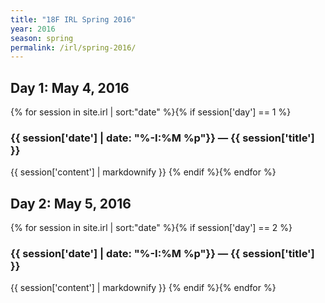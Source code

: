 ```yaml
---
title: "18F IRL Spring 2016"
year: 2016
season: spring
permalink: /irl/spring-2016/
---
```

## Day 1: May 4, 2016
{% for session in site.irl | sort:"date" %}{% if session['day'] == 1 %}
  <h3 id="day-1-{{ session['slug'] }}">{{ session['date'] | date: "%-I:%M %p"}} — {{ session['title'] }}</h3>
  {{ session['content'] | markdownify }}
{% endif %}{% endfor %}

## Day 2: May 5, 2016
{% for session in site.irl | sort:"date" %}{% if session['day'] == 2 %}
  <h3 id="day-2-{{ session['slug'] }}">{{ session['date'] | date: "%-I:%M %p"}} — {{ session['title'] }}</h3>
  {{ session['content'] | markdownify }}
{% endif %}{% endfor %}
